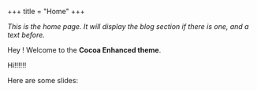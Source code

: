 +++
title = "Home"
+++

_This is the home page. It will display the blog section if there is one, and a text before._

Hey ! Welcome to the **Cocoa Enhanced theme**. 

Hi!!!!!!

Here are some slides: